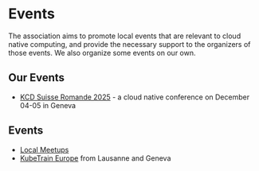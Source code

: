 # Events

The association aims to promote local events that are relevant to cloud native computing,
and provide the necessary support to the organizers of those events.
We also organize some events on our own.

## Our Events

* [KCD Suisse Romande 2025](./kcd/README.md) - a cloud native conference on December 04-05 in Geneva

## Events

* [Local Meetups](./meetups/README.md)
* [KubeTrain Europe](./kubetrain/README.md) from Lausanne and Geneva
